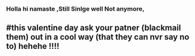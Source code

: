 ### Holla hi namaste ,Still Sinlge well Not anymore, 
## #this valentine day ask your patner (blackmail them) out in a cool way (that they can nvr say no to) hehehe !!!!
